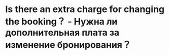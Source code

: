 # Is there an extra charge for changing the booking？ - Нужна ли дополнительная плата за изменение бронирования？
